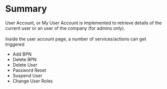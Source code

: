 # Summary

User Account, or My User Account is implemented to retrieve details of the current user or an user of the company (for admins only).  
<br>
Inside the user account page, a number of services/actions can get triggered

* Add BPN
* Delete BPN
* Delete User
* Password Reset
* Suspend User
* Change User Roles
<br>
<br>
